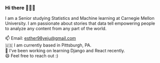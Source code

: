 ### Hi there 🙋🏻‍♀️ 
I am a Senior studying Statistics and Machine learning at Carnegie Mellon University. I am passionate about stories that data tell empowering people to analyze any content from any part of the world. 


📫  Email: esther98yeju@gmail.com 
<br/>
🇺🇸  I am currently based in Pittsburgh, PA.
<br/>
🌱  I've been working on learning Django and React recently.
<br/>
😄  Feel free to reach out :)





<!--
**YejuAhn/yejuahn** is a ✨ _special_ ✨ repository because its `README.md` (this file) appears on your GitHub profile.

Here are some ideas to get you started:

- 🔭 I’m currently working on ...
- 🌱 I’m currently learning ...
- 👯 I’m looking to collaborate on ...
- 🤔 I’m looking for help with ...
- 💬 Ask me about ...
- 📫 How to reach me: ...
- 😄 Pronouns: ...
- ⚡ Fun fact: ...
-->
